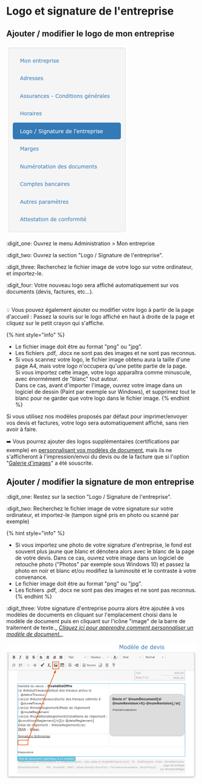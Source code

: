 # Logo et signature de l'entreprise

## Ajouter / modifier le logo de mon entreprise

![](../../.gitbook/assets/screenshot-73-.png)

:digit_one: Ouvrez le menu Administration > Mon entreprise

:digit_two: Ouvrez la section "Logo / Signature de l'entreprise".

:digit_three: Recherchez le fichier image de votre logo sur votre ordinateur, et importez-le.

:digit_four: Votre nouveau logo sera affiché automatiquement sur vos documents (devis, factures, etc...).

\
 :bulb: Vous pouvez également ajouter ou modifier votre logo à partir de la page d'accueil : Passez la souris sur le logo affiché en haut à droite de la page et cliquez sur le petit crayon qui s'affiche.

{% hint style="info" %}
* Le fichier image doit être au format "png" ou "jpg".
* Les fichiers .pdf, .docx ne sont pas des images et ne sont pas reconnus.
* Si vous scannez votre logo, le fichier image obtenu aura la taille d'une page A4, mais votre logo n'occupera qu'une petite partie de la page.\
  Si vous importez cette image, votre logo apparaîtra comme minuscule, avec énormément de "blanc" tout autour.\
  Dans ce cas, avant d'importer l'image, ouvrez votre image dans un logiciel de dessin (Paint par exemple sur Windows), et supprimez tout le blanc pour ne garder que votre logo dans le fichier image.
{% endhint %}

Si vous utilisez nos modèles proposés par défaut pour imprimer/envoyer vos devis et factures, votre logo sera automatiquement affiché, sans rien avoir à faire.

:arrow_right: Vous pourrez ajouter des logos supplémentaires (certifications par exemple) en [personnalisant vos modèles de document](../../pour-aller-plus-loin/modeles-de-document.md), mais ils ne s'afficheront à l'impression/envoi du devis ou de la facture que si l'option "[Galerie d'images](../../les-plus-du-logiciel/galerie-dimages.md)" a été souscrite.



## Ajouter / modifier la signature de mon entreprise

:digit_one: Restez sur la section "Logo / Signature de l'entreprise".

:digit_two: Recherchez le fichier image de votre signature sur votre ordinateur, et importez-le (tampon signé pris en photo ou scanné par exemple)

{% hint style="info" %}
* Si vous importez une photo de votre signature d'entreprise, le fond est souvent plus jaune que blanc et dénotera alors avec le blanc de la page de votre devis. Dans ce cas, ouvrez votre image dans un logiciel de retouche photo ("Photos" par exemple sous Windows 10) et passez la photo en noir et blanc et/ou modifiez la luminosité et le contraste à votre convenance.
* Le fichier image doit être au format "png" ou "jpg".
* Les fichiers .pdf, .docx ne sont pas des images et ne sont pas reconnus.
{% endhint %}

:digit_three: Votre signature d'entreprise pourra alors être ajoutée à vos modèles de documents en cliquant sur l'emplacement choisi dans le modèle de document puis en cliquant sur l'icône "image" de la barre de traitement de texte._ _[_Cliquez ici pour apprendre comment personnaliser un modèle de document._](https://app.gitbook.com/@batidocs/s/documentation/\~/drafts/-McJt5VNooX1r4Tf5gcW/modeles-de-document/@drafts)__

![](../../.gitbook/assets/screenshot-220-.png)

